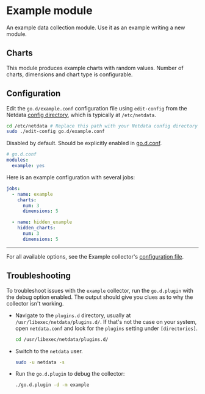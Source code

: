 <!--
title: "Example module"
description: "Use this example data collection module, which produces example charts with random values, to better understand how to build your own collector in Go."
custom_edit_url: https://github.com/netdata/go.d.plugin/edit/master/modules/example/README.md
sidebar_label: "Example module"
-->

# Example module

An example data collection module. Use it as an example writing a new module.

## Charts

This module produces example charts with random values. Number of charts, dimensions and chart type is configurable.

## Configuration

Edit the `go.d/example.conf` configuration file using `edit-config` from the
Netdata [config directory](https://learn.netdata.cloud/docs/configure/nodes), which is typically at `/etc/netdata`.

```bash
cd /etc/netdata # Replace this path with your Netdata config directory
sudo ./edit-config go.d/example.conf
```

Disabled by default. Should be explicitly enabled
in [go.d.conf](https://github.com/netdata/go.d.plugin/blob/master/config/go.d.conf).

```yaml
# go.d.conf
modules:
  example: yes
```

Here is an example configuration with several jobs:

```yaml
jobs:
  - name: example
    charts:
      num: 3
      dimensions: 5

  - name: hidden_example
    hidden_charts:
      num: 3
      dimensions: 5
```

---

For all available options, see the Example
collector's [configuration file](https://github.com/netdata/go.d.plugin/blob/master/config/go.d/example.conf).

## Troubleshooting

To troubleshoot issues with the `example` collector, run the `go.d.plugin` with the debug option enabled. The output
should give you clues as to why the collector isn't working.

- Navigate to the `plugins.d` directory, usually at `/usr/libexec/netdata/plugins.d/`. If that's not the case on
  your system, open `netdata.conf` and look for the `plugins` setting under `[directories]`.

  ```bash
  cd /usr/libexec/netdata/plugins.d/
  ```

- Switch to the `netdata` user.

  ```bash
  sudo -u netdata -s
  ```

- Run the `go.d.plugin` to debug the collector:

  ```bash
  ./go.d.plugin -d -m example
  ```
